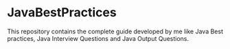 # JavaBestPractices

This repository contains the complete guide developed by me like Java Best practices, Java Interview Questions and Java Output Questions.




